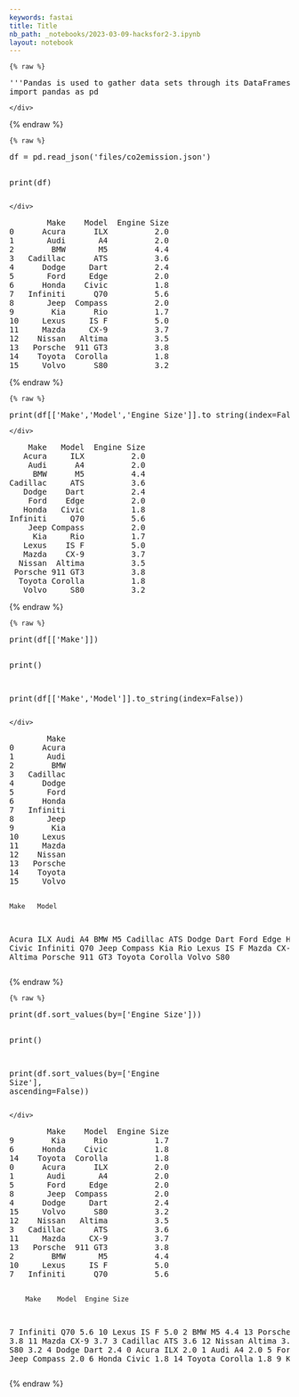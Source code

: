 ```yaml
---
keywords: fastai
title: Title
nb_path: _notebooks/2023-03-09-hacksfor2-3.ipynb
layout: notebook
---
```


<!--
#################################################
### THIS FILE WAS AUTOGENERATED! DO NOT EDIT! ###
#################################################
# file to edit: _notebooks/2023-03-09-hacksfor2-3.ipynb
-->

<div class="container" id="notebook-container">
        
    {% raw %}
    
<div class="cell border-box-sizing code_cell rendered">
<div class="input">

<div class="inner_cell">
    <div class="input_area">
<div class=" highlight hl-ipython3"><pre><span></span><span class="sd">&#39;&#39;&#39;Pandas is used to gather data sets through its DataFrames implementation&#39;&#39;&#39;</span>
<span class="kn">import</span> <span class="nn">pandas</span> <span class="k">as</span> <span class="nn">pd</span>
</pre></div>

    </div>
</div>
</div>

</div>
    {% endraw %}

    {% raw %}
    
<div class="cell border-box-sizing code_cell rendered">
<div class="input">

<div class="inner_cell">
    <div class="input_area">
<div class=" highlight hl-ipython3"><pre><span></span><span class="n">df</span> <span class="o">=</span> <span class="n">pd</span><span class="o">.</span><span class="n">read_json</span><span class="p">(</span><span class="s1">&#39;files/co2emission.json&#39;</span><span class="p">)</span>

<span class="nb">print</span><span class="p">(</span><span class="n">df</span><span class="p">)</span>
</pre></div>

    </div>
</div>
</div>

<div class="output_wrapper">
<div class="output">

<div class="output_area">

<div class="output_subarea output_stream output_stdout output_text">
<pre>        Make    Model  Engine Size
0      Acura      ILX          2.0
1       Audi       A4          2.0
2        BMW       M5          4.4
3   Cadillac      ATS          3.6
4      Dodge     Dart          2.4
5       Ford     Edge          2.0
6      Honda    Civic          1.8
7   Infiniti      Q70          5.6
8       Jeep  Compass          2.0
9        Kia      Rio          1.7
10     Lexus     IS F          5.0
11     Mazda     CX-9          3.7
12    Nissan   Altima          3.5
13   Porsche  911 GT3          3.8
14    Toyota  Corolla          1.8
15     Volvo      S80          3.2
</pre>
</div>
</div>

</div>
</div>

</div>
    {% endraw %}

    {% raw %}
    
<div class="cell border-box-sizing code_cell rendered">
<div class="input">

<div class="inner_cell">
    <div class="input_area">
<div class=" highlight hl-ipython3"><pre><span></span><span class="nb">print</span><span class="p">(</span><span class="n">df</span><span class="p">[[</span><span class="s1">&#39;Make&#39;</span><span class="p">,</span><span class="s1">&#39;Model&#39;</span><span class="p">,</span><span class="s1">&#39;Engine Size&#39;</span><span class="p">]]</span><span class="o">.</span><span class="n">to_string</span><span class="p">(</span><span class="n">index</span><span class="o">=</span><span class="kc">False</span><span class="p">))</span>
</pre></div>

    </div>
</div>
</div>

<div class="output_wrapper">
<div class="output">

<div class="output_area">

<div class="output_subarea output_stream output_stdout output_text">
<pre>    Make   Model  Engine Size
   Acura     ILX          2.0
    Audi      A4          2.0
     BMW      M5          4.4
Cadillac     ATS          3.6
   Dodge    Dart          2.4
    Ford    Edge          2.0
   Honda   Civic          1.8
Infiniti     Q70          5.6
    Jeep Compass          2.0
     Kia     Rio          1.7
   Lexus    IS F          5.0
   Mazda    CX-9          3.7
  Nissan  Altima          3.5
 Porsche 911 GT3          3.8
  Toyota Corolla          1.8
   Volvo     S80          3.2
</pre>
</div>
</div>

</div>
</div>

</div>
    {% endraw %}

    {% raw %}
    
<div class="cell border-box-sizing code_cell rendered">
<div class="input">

<div class="inner_cell">
    <div class="input_area">
<div class=" highlight hl-ipython3"><pre><span></span><span class="nb">print</span><span class="p">(</span><span class="n">df</span><span class="p">[[</span><span class="s1">&#39;Make&#39;</span><span class="p">]])</span>

<span class="nb">print</span><span class="p">()</span>

<span class="nb">print</span><span class="p">(</span><span class="n">df</span><span class="p">[[</span><span class="s1">&#39;Make&#39;</span><span class="p">,</span><span class="s1">&#39;Model&#39;</span><span class="p">]]</span><span class="o">.</span><span class="n">to_string</span><span class="p">(</span><span class="n">index</span><span class="o">=</span><span class="kc">False</span><span class="p">))</span>
</pre></div>

    </div>
</div>
</div>

<div class="output_wrapper">
<div class="output">

<div class="output_area">

<div class="output_subarea output_stream output_stdout output_text">
<pre>        Make
0      Acura
1       Audi
2        BMW
3   Cadillac
4      Dodge
5       Ford
6      Honda
7   Infiniti
8       Jeep
9        Kia
10     Lexus
11     Mazda
12    Nissan
13   Porsche
14    Toyota
15     Volvo

    Make   Model
   Acura     ILX
    Audi      A4
     BMW      M5
Cadillac     ATS
   Dodge    Dart
    Ford    Edge
   Honda   Civic
Infiniti     Q70
    Jeep Compass
     Kia     Rio
   Lexus    IS F
   Mazda    CX-9
  Nissan  Altima
 Porsche 911 GT3
  Toyota Corolla
   Volvo     S80
</pre>
</div>
</div>

</div>
</div>

</div>
    {% endraw %}

    {% raw %}
    
<div class="cell border-box-sizing code_cell rendered">
<div class="input">

<div class="inner_cell">
    <div class="input_area">
<div class=" highlight hl-ipython3"><pre><span></span><span class="nb">print</span><span class="p">(</span><span class="n">df</span><span class="o">.</span><span class="n">sort_values</span><span class="p">(</span><span class="n">by</span><span class="o">=</span><span class="p">[</span><span class="s1">&#39;Engine Size&#39;</span><span class="p">]))</span>

<span class="nb">print</span><span class="p">()</span>

<span class="nb">print</span><span class="p">(</span><span class="n">df</span><span class="o">.</span><span class="n">sort_values</span><span class="p">(</span><span class="n">by</span><span class="o">=</span><span class="p">[</span><span class="s1">&#39;Engine Size&#39;</span><span class="p">],</span> <span class="n">ascending</span><span class="o">=</span><span class="kc">False</span><span class="p">))</span>
</pre></div>

    </div>
</div>
</div>

<div class="output_wrapper">
<div class="output">

<div class="output_area">

<div class="output_subarea output_stream output_stdout output_text">
<pre>        Make    Model  Engine Size
9        Kia      Rio          1.7
6      Honda    Civic          1.8
14    Toyota  Corolla          1.8
0      Acura      ILX          2.0
1       Audi       A4          2.0
5       Ford     Edge          2.0
8       Jeep  Compass          2.0
4      Dodge     Dart          2.4
15     Volvo      S80          3.2
12    Nissan   Altima          3.5
3   Cadillac      ATS          3.6
11     Mazda     CX-9          3.7
13   Porsche  911 GT3          3.8
2        BMW       M5          4.4
10     Lexus     IS F          5.0
7   Infiniti      Q70          5.6

        Make    Model  Engine Size
7   Infiniti      Q70          5.6
10     Lexus     IS F          5.0
2        BMW       M5          4.4
13   Porsche  911 GT3          3.8
11     Mazda     CX-9          3.7
3   Cadillac      ATS          3.6
12    Nissan   Altima          3.5
15     Volvo      S80          3.2
4      Dodge     Dart          2.4
0      Acura      ILX          2.0
1       Audi       A4          2.0
5       Ford     Edge          2.0
8       Jeep  Compass          2.0
6      Honda    Civic          1.8
14    Toyota  Corolla          1.8
9        Kia      Rio          1.7
</pre>
</div>
</div>

</div>
</div>

</div>
    {% endraw %}

</div>
 

